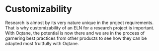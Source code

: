 # Customizability

Research is almost by its very nature unique in the project requirements. That is why customizability of an ELN for a research project is important. 
With Oqtane, the potential is now there and we are in the process of garnering best practices from other products to see how they can be 
adapted most fruitfully with Oqtane. 



